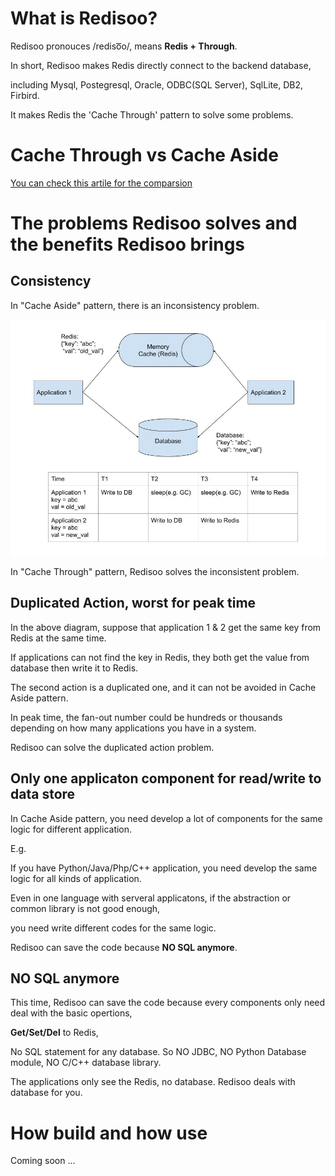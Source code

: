 
# What is Redisoo?

Redisoo pronouces /rediso͞o/, means **Redis + Through**.

In short, Redisoo makes Redis directly connect to the backend database, 

including Mysql, Postegresql, Oracle, ODBC(SQL Server), SqlLite, DB2, Firbird.

It makes Redis the 'Cache Through' pattern to solve some problems.

# Cache Through vs Cache Aside
[You can check this artile for the comparsion](https://codeahoy.com/2017/08/11/caching-strategies-and-how-to-choose-the-right-one/)


# The problems Redisoo solves and the benefits Redisoo brings

## Consistency

In "Cache Aside" pattern, there is an inconsistency problem.

<img src="inconsistency.jpg" width=800>

In "Cache Through" pattern, Redisoo solves the inconsistent problem.

## Duplicated Action, worst for peak time

In the above diagram, suppose that application 1 & 2 get the same key from Redis at the same time.

If applications can not find the key in Redis, they both get the value from database then write it to Redis. 

The second action is a duplicated one, and it can not be avoided in Cache Aside pattern. 

In peak time, the fan-out number could be hundreds or thousands depending on how many applications you have in a system.

Redisoo can solve the duplicated action problem. 

## Only one applicaton component for read/write to data store

In Cache Aside pattern, you need develop a lot of components for the same logic for different application.

E.g. 

If you have Python/Java/Php/C++ application, you need develop the same logic for all kinds of application.

Even in one language with serveral applicatons, if the abstraction or common library is not good enough, 

you need write different codes for the same logic.

Redisoo can save the code because **NO SQL anymore**.

## NO SQL anymore

This time, Redisoo can save the code because every components only need deal with the basic opertions, 

**Get/Set/Del** to Redis, 

No SQL statement for any database. So NO JDBC, NO Python Database module, NO C/C++ database library.

The applications only see the Redis, no database. Redisoo deals with database for you.

# How build and how use

Coming soon ...


